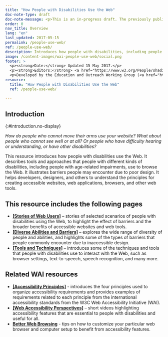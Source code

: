 ```yaml
---
title: "How People with Disabilities Use the Web"
doc-note-type: draft
doc-note-message: <p>This is an in-progress draft. The previously published version is at <ahref="https://www.w3.org/WAI/people-use-web/">w3.org/WAI/people-use-web/</a>.</p>
order: 0
nav_title: Overview
lang: "en"
last_updated: 2017-05-15
permalink: /people-use-web/
ref: /people-use-web/
description: Introduces how people with disabilities, including people with age-related impairments, use the Web.
image: /content-images/wai-people-use-web/social.png
footer: >
  <p><strong>Date:</strong> Updated 15 May 2017.</p>
  <p><strong>Editors:</strong> <a href="https://www.w3.org/People/shadi/">Shadi Abou_Zahra</a>. Previous editor: <a href="https://www.w3.org/People/Brewer/">Judy Brewer</a>. <a href="https://www.w3.org/WAI/intro/people-use-web/acknowledgments">Acknowledgments</a>.</p>
  <p>Developed by the Education and Outreach Working Group (<a href="http://www.w3.org/WAI/EO/">EOWG</a>). Previously developed with the <a href="https://www.w3.org/WAI/EO/2008/wai-age-tf">WAI-AGE Task Force</a>, with support of the <a href="https://www.w3.org/WAI/WAI-AGE/">WAI-AGE Project</a>.</p>
resource:
  title: "How People with Disabilities Use the Web"
  ref: /people-use-web/
  
---
```


## Introduction
{:#introduction.no-display}

*How do people who cannot move their arms use your website? What about people who cannot see well or at all? Or people who have difficulty hearing or understanding, or have other disabilities?*

This resource introduces how people with disabilities use the Web. It describes tools and approaches that people with different kinds of disabilities, including people with age-related impairments, use to browse the Web. It illustrates barriers people may encounter due to poor design. It helps developers, designers, and others to understand the principles for creating accessible websites, web applications, browsers, and other web tools.

## This resource includes the following pages

-   **[[Stories of Web Users]](/people-use-web/user-stories/)** – stories of selected scenarios of people with disabilities using the Web, to highlight the effect of barriers and the broader benefits of accessible websites and web tools.
-   **[[Diverse Abilities and Barriers]](/people-use-web/abilities-barriers/)** – explores the wide range of diversity of people and abilities, and highlights some of the types of barriers that people commonly encounter due to inaccessible design.
-   **[[Tools and Techniques]](/people-use-web/tools-techniques/)** – introduces some of the techniques and tools that people with disabilities use to interact with the Web, such as browser settings, text-to-speech, speech recognition, and many more.

## Related WAI resources

-   **[[Accessibility Principles]](/fundamentals/accessibility-principles/)** - introduces the four principles used to organize accessibility requirements and provides examples of requirements related to each principle from the international accessibility standards from the W3C Web Accessibility Initiative (WAI).
-   **[[Web Accessibility Perspectives]](/perspective-videos/)** – short videos highlighting accessibility features that are essential to people with disabilities and useful for all.
-   **[Better Web Browsing](http://www.w3.org/WAI/users/browsing)** - tips on how to customize your particular web browser and computer setup to benefit from accessibility features.

